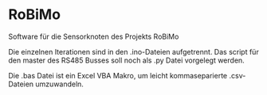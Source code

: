 # RoBiMo
 
Software für die Sensorknoten des Projekts RoBiMo

Die einzelnen Iterationen sind in den .ino-Dateien aufgetrennt. Das script für den master des RS485 Busses soll noch als .py Datei vorgelegt werden.

Die .bas Datei ist ein Excel VBA Makro, um leicht kommaseparierte .csv-Dateien umzuwandeln.
